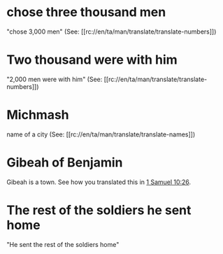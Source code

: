 # chose three thousand men

"chose 3,000 men" (See: [[rc://en/ta/man/translate/translate-numbers]])

# Two thousand were with him

"2,000 men were with him" (See: [[rc://en/ta/man/translate/translate-numbers]])

# Michmash

name of a city (See: [[rc://en/ta/man/translate/translate-names]])

# Gibeah of Benjamin

Gibeah is a town. See how you translated this in [1 Samuel 10:26](../10/26.md).

# The rest of the soldiers he sent home

"He sent the rest of the soldiers home"

